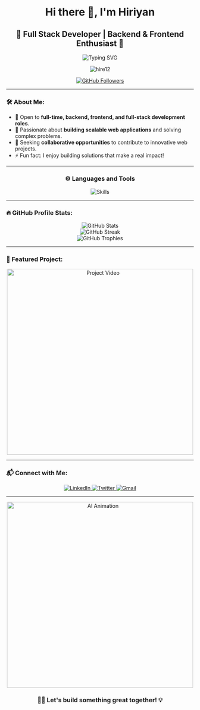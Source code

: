 <h1 align="center">Hi there 👋, I'm Hiriyan</h1>
<h2 align="center"> 🚀 Full Stack Developer | Backend & Frontend Enthusiast 🌟</h2>

<p align="center">
  <img src="https://readme-typing-svg.herokuapp.com?color=36BCF7&size=30&center=true&vCenter=true&width=680&lines=Welcome+to+My+Profile!+🌟;Full+Stack+Developer+%7C+Backend+%26+Frontend+Enthusiast+👨‍💻;Building+Scalable+Web+Applications+💻;Let's+build+something+great+together+✨" alt="Typing SVG">
</p>


<p align="center">
  <img src="https://komarev.com/ghpvc/?username=hire12&label=Profile%20views&color=0e75b6&style=flat" alt="hire12" />
</p>

<p align="center">
  <a href="https://github.com/hire12" target="_blank">
    <img src="https://img.shields.io/github/followers/hire12?label=Follow&style=social" alt="GitHub Followers"/>
  </a>
</p>

---

### 🛠️ About Me:

- 🌱 Open to **full-time, backend, frontend, and full-stack development roles**.
- 👯 Passionate about **building scalable web applications** and solving complex problems.
- 🤝 Seeking **collaborative opportunities** to contribute to innovative web projects.
- ⚡ Fun fact: I enjoy building solutions that make a real impact!

---

<h3 align="center">⚙️ Languages and Tools</h3>
<p align="center">
  <img src="https://skillicons.dev/icons?i=nextjs,ts,react,nodejs,mysql,tailwind,express,html,css,git,github&theme=dark" alt="Skills"/>
</p>

---

### 🔥 GitHub Profile Stats:

<div align="center">
  <img src="https://github-readme-stats.vercel.app/api?username=hire12&show_icons=true&theme=radical" alt="GitHub Stats" />
</div>

<div align="center">
  <img src="https://streak-stats.demolab.com/?user=hire12&theme=radical&hide_border=true" alt="GitHub Streak" />
</div>

<div align="center">
  <img src="https://github-profile-trophy.vercel.app/?username=hire12&theme=radical&no-bg=true&no-frame=true&row=1&column=7" alt="GitHub Trophies" />
</div>

---

### 🎥 Featured Project:

<p align="center">
  <a href="https://your-project-link.com">
    <img src="https://img.youtube.com/vi/YOUR_VIDEO_ID/maxresdefault.jpg" alt="Project Video" width="500"/>
  </a>
</p>

---

### 📬 Connect with Me:
<p align="center">
  <a href="https://www.linkedin.com/in/hiriyan-mohammed/" target="_blank"> <img src="https://img.shields.io/badge/LinkedIn-0A66C2?style=for-the-badge&logo=linkedin&logoColor=white" alt="LinkedIn" /> </a>
  <a href="https://twitter.com/HireeMoh" target="_blank"> <img src="https://img.shields.io/badge/Twitter-1DA1F2?style=for-the-badge&logo=twitter&logoColor=white" alt="Twitter" /> </a>
  <a href="mailto:hireemoh@gmail.com"> <img src="https://img.shields.io/badge/Gmail-D14836?style=for-the-badge&logo=gmail&logoColor=white" alt="Gmail" /> </a>
</p>

---

<p align="center">
  <img src="https://media.giphy.com/media/L1R1tvI9svkIWwpVYr/giphy.gif" alt="AI Animation" width="500"/>
</p>

<h3 align="center">👨‍💻 Let's build something great together! 💡</h3>

